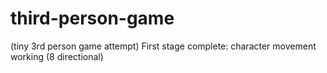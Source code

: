 # third-person-game
(tiny 3rd person game attempt)
First stage complete: character movement working (8 directional)